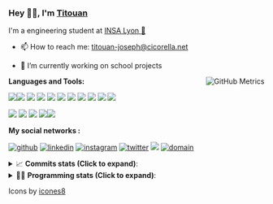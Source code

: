 <!--
**titouan-joseph/titouan-joseph** is a ✨ _special_ ✨ repository because its `README.md` (this file) appears on your GitHub profile.

Here are some ideas to get you started:

- 🔭 I’m currently working on ...
- 🌱 I’m currently learning ...
- 👯 I’m looking to collaborate on ...
- 🤔 I’m looking for help with ...
- 💬 Ask me about ...
- 📫 How to reach me: ...
- 😄 Pronouns: ...
- ⚡ Fun fact: ...
-->

### Hey 👋🏽, I'm [Titouan](https://github.com/Titouan-Joseph) 

I'm a engineering student at  [INSA Lyon 🦏](https://www.insa-lyon.fr/en/)

- 📫 How to reach me: [titouan-joseph@cicorella.net](mailto:titouan-joseph@cicorella.net)
- 🔭 I’m currently working on school projects


  <img align="right" alt="GitHub Metrics" src="https://metrics.lecoq.io/titouan-joseph" />

**Languages and Tools:**

[<img src="https://img.icons8.com/color/48/000000/python.png"/>]()[<img src="https://img.icons8.com/color/48/000000/java-coffee-cup-logo.png"/>]() [<img src="https://img.icons8.com/color/48/000000/c-programming.png"/>]() [<img src="https://img.icons8.com/color/48/000000/javascript.png"/>]() [<img src="https://img.icons8.com/color/48/000000/selenium-test-automation.png"/>]() [<img src="https://img.icons8.com/color/48/000000/git.png"/>]() [<img src="https://img.icons8.com/color/48/000000/console.png"/>]() [<img src="https://img.icons8.com/color/48/000000/android-os.png"/>]() [<img src="https://img.icons8.com/color/48/000000/pycharm.png"/>]() [<img src="https://img.icons8.com/color/48/000000/virtualbox.png"/>]() [<img src="https://img.icons8.com/color/48/000000/windows-10.png"/>]()

[<img src="https://img.icons8.com/color/48/000000/linux.png"/>]() [<img src="https://img.icons8.com/color/48/000000/nginx.png"/>]() [<img src="https://img.icons8.com/color/48/000000/raspberry-pi.png"/>]() [<img src="https://img.icons8.com/color/48/000000/docker.png"/>]()[<img src="https://img.icons8.com/color/48/000000/visual-studio-code-2019.png"/>]()

**My social networks :**

[<img src='https://img.icons8.com/fluent/48/000000/github.png' alt="github">](https://github.com/titouan-joseph)  [<img src='https://img.icons8.com/color/48/000000/linkedin.png' alt='linkedin'>](https://www.linkedin.com/in/titouan-joseph-revol/)  [<img src='https://img.icons8.com/color/48/000000/instagram-new.png' alt='instagram'>](https://www.instagram.com/tit_re/)  [<img src='https://img.icons8.com/color/48/000000/twitter.png' alt='twitter'>](https://twitter.com/josephrevol) [<img src="https://img.icons8.com/color/48/000000/facebook.png"/>](https://www.facebook.com/titre01) [<img src="https://img.icons8.com/fluent/48/000000/domain.png" alt="domain"/>](https://titouan-joseph.cicorella.net)

<details>
 <summary>📈 <b>Commits stats (Click to expand)</b>: </summary>
    <a href="https://sourcerer.io/titouan-joseph"><img src="https://img.shields.io/badge/Python-148%20commits-orange.svg" alt=""></a>
    <a href="https://sourcerer.io/titouan-joseph"><img src="https://img.shields.io/badge/Java-27%20commits-orange.svg" alt=""></a>
    <a href="https://sourcerer.io/titouan-joseph"><img src="https://img.shields.io/badge/C-23%20commits-orange.svg" alt=""></a>
    <a href="https://sourcerer.io/titouan-joseph"><img src="https://img.shields.io/badge/JavaScript-18%20commits-orange.svg" alt=""></a>
</details>


<details>
 <summary>👨‍💻 <b>Programming stats (Click to expand)</b>: </summary>
<!--START_SECTION:waka-->
**🐱 My Github Data** 

> 🏆 180 Contributions in the Year 2021
 > 
> 📦 51.7 kB Used in Github's Storage 
 > 
> 🚫 Not Opted to Hire
 > 
> 📜 27 Public Repositories 
 > 
> 🔑 2 Private Repositories  
 > 
**I'm an Early 🐤** 

```text
🌞 Morning    77 commits     ████░░░░░░░░░░░░░░░░░░░░░   17.11% 
🌆 Daytime    181 commits    ██████████░░░░░░░░░░░░░░░   40.22% 
🌃 Evening    152 commits    ████████░░░░░░░░░░░░░░░░░   33.78% 
🌙 Night      40 commits     ██░░░░░░░░░░░░░░░░░░░░░░░   8.89%

```
📅 **I'm Most Productive on Wednesday** 

```text
Monday       64 commits     ███░░░░░░░░░░░░░░░░░░░░░░   14.22% 
Tuesday      72 commits     ████░░░░░░░░░░░░░░░░░░░░░   16.0% 
Wednesday    108 commits    ██████░░░░░░░░░░░░░░░░░░░   24.0% 
Thursday     58 commits     ███░░░░░░░░░░░░░░░░░░░░░░   12.89% 
Friday       44 commits     ██░░░░░░░░░░░░░░░░░░░░░░░   9.78% 
Saturday     43 commits     ██░░░░░░░░░░░░░░░░░░░░░░░   9.56% 
Sunday       61 commits     ███░░░░░░░░░░░░░░░░░░░░░░   13.56%

```


📊 **This Week I Spent My Time On** 

```text
⌚︎ Time Zone: Europe/Paris

💬 Programming Languages: 
EJS                      9 hrs 55 mins       ████████████████░░░░░░░░░   64.13% 
Python                   2 hrs 12 mins       ███░░░░░░░░░░░░░░░░░░░░░░   14.27% 
CSS                      1 hr 38 mins        ██░░░░░░░░░░░░░░░░░░░░░░░   10.65% 
JavaScript               1 hr 5 mins         █░░░░░░░░░░░░░░░░░░░░░░░░   7.09% 
JSON                     17 mins             ░░░░░░░░░░░░░░░░░░░░░░░░░   1.9%

🔥 Editors: 
WebStorm                 13 hrs 10 mins      █████████████████████░░░░   85.12% 
PyCharm                  2 hrs 18 mins       ███░░░░░░░░░░░░░░░░░░░░░░   14.88%

🐱‍💻 Projects: 
website24maker           13 hrs 10 mins      █████████████████████░░░░   85.12% 
WaterMark_generator      2 hrs 16 mins       ███░░░░░░░░░░░░░░░░░░░░░░   14.74% 
MasterMindByMetaheuristic1 min               ░░░░░░░░░░░░░░░░░░░░░░░░░   0.14%

💻 Operating System: 
Windows                  15 hrs 28 mins      █████████████████████████   100.0%

```

**I Mostly Code in Python** 

```text
Python                   17 repos            █████████████░░░░░░░░░░░░   54.84% 
JavaScript               3 repos             ██░░░░░░░░░░░░░░░░░░░░░░░   9.68% 
HTML                     2 repos             █░░░░░░░░░░░░░░░░░░░░░░░░   6.45% 
C                        2 repos             █░░░░░░░░░░░░░░░░░░░░░░░░   6.45% 
MATLAB                   2 repos             █░░░░░░░░░░░░░░░░░░░░░░░░   6.45%

```



<!--END_SECTION:waka-->

</details>

Icons by [icones8](https://icones8.fr/)
